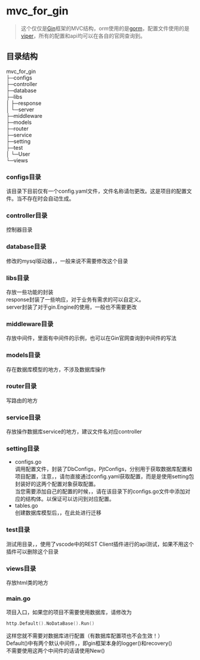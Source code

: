 # mvc_for_gin
> 这个仅仅是[Gin](https://gin-gonic.com/)框架的MVC结构，orm使用的是[gorm](https://gorm.io/)，配置文件使用的是[viper](https://github.com/spf13/viper)，所有的配置和api均可以在各自的官网查询到。
## 目录结构
mvc_for_gin  
  ├─configs  
  ├─controller  
  ├─database  
  ├─libs  
  │  ├─response  
  │  └─server  
  ├─middleware  
  ├─models  
  ├─router  
  ├─service  
  ├─setting  
  ├─test  
  │  └─User  
  └─views  

### configs目录
该目录下目前仅有一个config.yaml文件，文件名称请勿更改。这是项目的配置文件。当不存在时会自动生成。
### controller目录
控制器目录
### database目录
修改的mysql驱动器，，一般来说不需要修改这个目录
### libs目录
存放一些功能的封装  
response封装了一些响应，对于业务有需求的可以自定义。  
server封装了对于gin.Engine的使用，一般也不需要更改
### middleware目录
存放中间件，里面有中间件的示例，也可以在Gin官网查询到中间件的写法  
### models目录
存在数据库模型的地方，不涉及数据库操作
### router目录
写路由的地方
### service目录
存放操作数据库service的地方，建议文件名对应controller
### setting目录
- configs.go  
调用配置文件，封装了DbConfigs，PjtConfigs，分别用于获取数据库配置和项目配置，注意，，请勿直接通过config.yaml获取配置，而是是使用setting包封装好的这两个配置对象获取配置。  
当您需要添加自己的配置的时候，，请在该目录下的configs.go文件中添加对应的结构体。以保证可以访问到对应配置。
- tables.go  
创建数据库模型后，，在此处进行迁移
### test目录
测试用目录，，使用了vscode中的REST Client插件进行的api测试，如果不用这个插件可以删除这个目录
### views目录
存放html类的地方
### main.go
项目入口，如果您的项目不需要使用数据库，请修改为
```go
http.Default().NoDataBase().Run()
```
这样您就不需要对数据库进行配置（有数据库配置项也不会生效！）  
Default()中有两个默认中间件，，即gin框架本身的logger()和recovery()  
不需要使用这两个中间件的话请使用New()